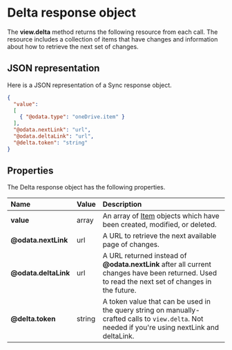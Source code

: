 # Delta response object

The **view.delta** method returns the following resource from each call. The resource includes a collection of items that have changes and information about how to retrieve the next set of changes.

## JSON representation
Here is a JSON representation of a Sync response object.

<!-- { "blockType": "resource", "@odata.type": "oneDrive.viewDelta",
       "optionalProperties": ["@odata.nextLink", "@odata.deltaLink"]} -->
```json
{
  "value":
  [
    { "@odata.type": "oneDrive.item" }
  ],
  "@odata.nextLink": "url",
  "@odata.deltaLink": "url",
  "@delta.token": "string"
}
```
## Properties
The Delta response object has the following properties.

| Name                 | Value   | Description                                                                                                                                      |
|:---------------------|:--------|:-------------------------------------------------------------------------------------------------------------------------------------------------|
| **value**            | array   | An array of [Item][item-resource] objects which have been created, modified, or deleted.                                                         |
| **@odata.nextLink**  | url     | A URL to retrieve the next available page of changes.                                                                                            |
| **@odata.deltaLink** | url     | A URL returned instead of **@odata.nextLink** after all current changes have been returned. Used to read the next set of changes in the future.  |
| **@delta.token**     | string  | A token value that can be used in the query string on manually-crafted calls to `view.delta`. Not needed if you're using nextLink and deltaLink. |


[item-resource]: item.md

<!-- {
  "type": "#page.annotation",
  "description": "Get the changes since a previous moment in time defined by a token.",
  "section": "documentation"
} -->
